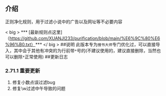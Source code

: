 ## 介绍

正则净化规则，用于过滤小说中的广告以及网址等不必要内容  

< big > *** [最新规则点这里]（https://github.com/XUANJI233/purification/blob/main/%E6%9C%80%E6%96%B0.txt）*** </ big >
##说明
此版本专为`搜书大师`专门优化过，可以直接导入，其中会于其他有冲突的为行前带`*`号的(不建议使用的，建议直接删除，当然也可以删除`*`正常使用)
##更新日志  
### 2.71.1 重要更新  
1. 修复小数点误过滤bug  
2. 修复\w过滤中午导致的问题  
